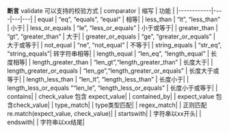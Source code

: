 **断言**
validate 可以支持的校验方式
| comparator | 缩写 | 功能 |
|------------|----|---|---|
| equal | “eq”, “equals”, “equal” | 相等|
| less_than | “lt”, “less_than” | 小于|
| less_or_equals | “le”, “less_or_equals” | 小于或等于|
| greater_than | “gt”, “greater_than” | 大于|
| greater_or_equals | “ge”, “greater_or_equals” | 大于或等于|
| not_equal | “ne”, “not_equal” | 不等于|
| string_equals | “str_eq”, “string_equals”| 转字符串相等|
| length_equal | “len_eq”, “length_equal” | 长度相等|
| length_greater_than | “len_gt”,“length_greater_than” | 长度大于|
| length_greater_or_equals | “len_ge”,“length_greater_or_equals” | 长度大于或等于|
| length_less_than | “len_lt”, “length_less_than” | 长度小于|
| length_less_or_equals    "“len_le”, “length_less_or_equals” | 长度小于或等于|
| contains| | check_value 包含 expect_value|
| contained_by| | expect_value 包含check_value|
| type_match| | type类型匹配|
| regex_match| | 正则匹配re.match(expect_value, check_value)|
| startswith| | 字符串以xx开头|
| endswith| | 字符串以xx结尾|
